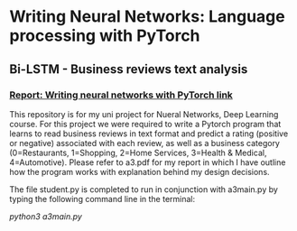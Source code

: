 # Writing Neural Networks: Language processing with PyTorch
## Bi-LSTM - Business reviews text analysis
### [Report: Writing neural networks with PyTorch link](https://carimo198.github.io/writing-neural-networks-with-pytorch/intro.html)
This repository is for my uni project for Nueral Networks, Deep Learning course. For this project we were required to write a Pytorch program that learns to read business reviews in text format and predict a rating (positive or negative) associated with each review, as well as a business category (0=Restaurants, 1=Shopping, 2=Home Services, 3=Health &amp; Medical, 4=Automotive). Please refer to a3.pdf for my report in which I have outline how the program works with explanation behind my design decisions.

The file student.py is completed to run in conjunction with a3main.py by typing the following command line in the terminal:

*python3 a3main.py*
